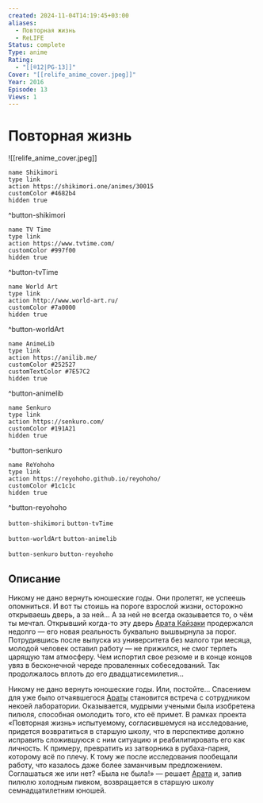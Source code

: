 ```yaml
---
created: 2024-11-04T14:19:45+03:00
aliases:
  - Повторная жизнь
  - ReLIFE
Status: complete
Type: anime
Rating:
  - "[[®️12|PG-13]]"
Cover: "[[relife_anime_cover.jpeg]]"
Year: 2016
Episode: 13
Views: 1
---
```


# Повторная жизнь

![[relife_anime_cover.jpeg]]

```button
name Shikimori
type link
action https://shikimori.one/animes/30015
customColor #4682b4
hidden true
```
^button-shikimori

```button
name TV Time
type link
action https://www.tvtime.com/
customColor #997f00
hidden true
```
^button-tvTime

```button
name World Art
type link
action http://www.world-art.ru/
customColor #7a0000
hidden true
```
^button-worldArt

```button
name AnimeLib
type link
action https://anilib.me/
customColor #252527
customTextColor #7E57C2
hidden true
```
^button-animelib

```button
name Senkuro
type link
action https://senkuro.com/
customColor #191A21
hidden true
```
^button-senkuro

```button
name ReYohoho
type link
action https://reyohoho.github.io/reyohoho/
customColor #1c1c1c
hidden true
```
^button-reyohoho

`button-shikimori` `button-tvTime`

`button-worldArt` `button-animelib`

`button-senkuro` `button-reyohoho`

## Описание

Никому не дано вернуть юношеские годы. Они пролетят, не успеешь опомниться. И вот ты стоишь на пороге взрослой жизни, осторожно открываешь дверь, а за ней... А за ней не всегда оказывается то, о чём ты мечтал. Открывший когда-то эту дверь [Арата Кайзаки](https://shikimori.one/characters/123703-arata-kaizaki) продержался недолго — его новая реальность буквально вышвырнула за порог. Потрудившись после выпуска из университета без малого три месяца, молодой человек оставил работу — не прижился, не смог терпеть царящую там атмосферу. Чем испортил свое резюме и в конце концов увяз в бесконечной череде проваленных собеседований. Так продолжалось вплоть до его двадцатисемилетия...

Никому не дано вернуть юношеские годы. Или, постойте... Спасением для уже было отчаявшегося [Араты](https://shikimori.one/characters/123703-arata-kaizaki) становится встреча с сотрудником некоей лаборатории. Оказывается, мудрыми учеными была изобретена пилюля, способная омолодить того, кто её примет. В рамках проекта «Повторная жизнь» испытуемому, согласившемуся на исследование, придется возвратиться в старшую школу, что в перспективе должно исправить сложившуюся с ним ситуацию и реабилитировать его как личность. К примеру, превратить из затворника в рубаха-парня, которому всё по плечу. К тому же после исследования пообещали работу, что казалось даже более заманчивым предложением. Соглашаться же или нет? «Была не была!» — решает [Арата](https://shikimori.one/characters/123703-arata-kaizaki) и, запив пилюлю холодным пивком, возвращается в старшую школу семнадцатилетним юношей.

